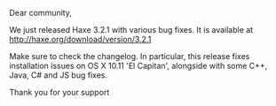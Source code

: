 Dear community,

We just released Haxe 3.2.1 with various bug fixes. It is available at <http://haxe.org/download/version/3.2.1>

Make sure to check the changelog. In particular, this release fixes installation issues on OS X 10.11 'El Capitan', alongside with some C++, Java, C# and JS bug fixes.

Thank you for your support
